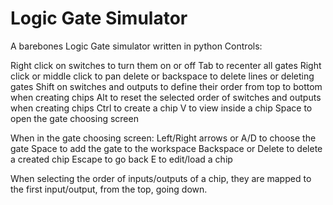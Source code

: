 # Logic Gate Simulator
A barebones Logic Gate simulator written in python
Controls:

Right click on switches to turn them on or off
Tab to recenter all gates
Right click or middle click to pan
delete or backspace to delete lines or deleting gates
Shift on switches and outputs to define their order from top to bottom when creating chips
Alt to reset the selected order of switches and outputs when creating chips
Ctrl to create a chip
V to view inside a chip
Space to open the gate choosing screen

When in the gate choosing screen:
Left/Right arrows or A/D to choose the gate
Space to add the gate to the workspace
Backspace or Delete to delete a created chip
Escape to go back
E to edit/load a chip

When selecting the order of inputs/outputs of a chip, they are mapped to the first input/output, from the top, going down.
